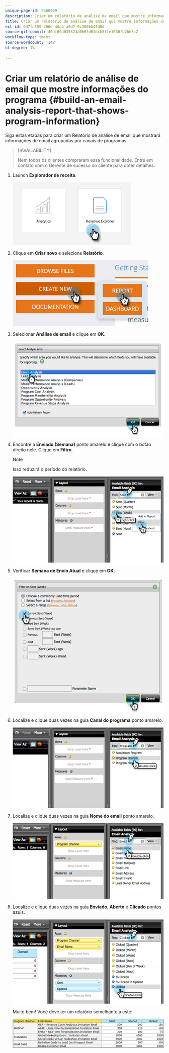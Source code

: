 ```yaml
---
unique-page-id: 2360409
description: Criar um relatório de análise de email que mostre informações do programa - Documentos da Marketo - Documentação do produto
title: Criar um relatório de análise de email que mostre informações do programa
exl-id: 9d7fd359-c06e-4dab-a0d7-9c360bb44d0d
source-git-commit: 40af69d035323a066fd61dcb51fe1636fb26e8c2
workflow-type: tm+mt
source-wordcount: '148'
ht-degree: 1%

---
```


# Criar um relatório de análise de email que mostre informações do programa {#build-an-email-analysis-report-that-shows-program-information}

Siga estas etapas para criar um Relatório de análise de email que mostrará informações de email agrupadas por canais de programas.

>[!AVAILABILITY]
>
>Nem todos os clientes compraram essa funcionalidade. Entre em contato com o Gerente de sucesso do cliente para obter detalhes.

1. Launch **Explorador de receita**.

   ![](assets/report-that-shows-program-information-1.png)

1. Clique em **Criar novo** e selecione **Relatório**.

   ![](assets/report-that-shows-program-information-2.png)

1. Selecionar **Análise de email** e clique em **OK**.

   ![](assets/image2014-9-17-19-3a43-3a20.png)

1. Encontre a **Enviado (Semana)** ponto amarelo e clique com o botão direito nele. Clique em **Filtro**.

   >[!NOTE]
   >
   >Isso reduzirá o período do relatório.

   ![](assets/image2014-9-17-19-3a43-3a49.png)

1. Verificar **Semana de Envio Atual** e clique em **OK**.

   ![](assets/image2014-9-17-19-3a43-3a59.png)

1. Localize e clique duas vezes na guia **Canal do programa** ponto amarelo.

   ![](assets/image2014-9-17-19-3a44-3a14.png)

1. Localize e clique duas vezes na guia **Nome do email** ponto amarelo.

   ![](assets/image2014-9-17-19-3a44-3a34.png)

1. Localize e clique duas vezes na guia **Enviado**, **Aberto** e **Clicado** pontos azuis.

   ![](assets/image2014-9-17-19-3a44-3a41.png)

   Muito bem! Você deve ter um relatório semelhante a este:

   ![](assets/image2014-9-17-19-3a45-3a1.png)
